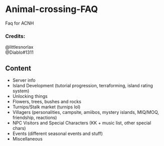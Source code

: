 # Animal-crossing-FAQ
Faq for ACNH
### Credits:
@littlesnorlax
\
@Diablo#1311

## **Content**
- Server info
- Island Development (tutorial progression, terraforming, island rating system)
- Unlocking things
- Flowers, trees, bushes and rocks
- Turnips/Stalk market (turnips lol)
- Villagers (personalities, campsite, amiibos, mystery islands, MIQ/MOQ, friendship, reactions)
- NPC Visitors and Special Characters (KK + music list, other special chars)
- Events (different seasonal events and stuff)
- Miscellaneous
